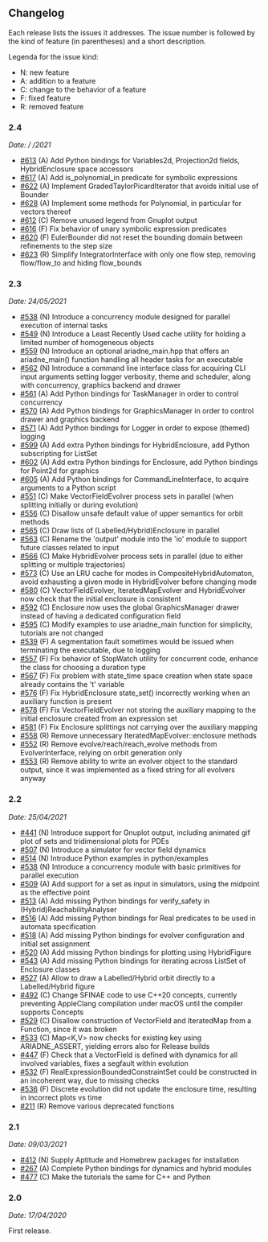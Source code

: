 ## Changelog

Each release lists the issues it addresses. The issue number is followed by the kind of feature (in parentheses) and a short description. 

Legenda for the issue kind:

- N: new feature
- A: addition to a feature
- C: change to the behavior of a feature
- F: fixed feature
- R: removed feature

### 2.4

*Date:   /  /2021*

- [#613](https://github.com/ariadne-cps/ariadne/issues/613) (A) Add Python bindings for Variables2d, Projection2d fields, HybridEnclosure space accessors
- [#617](https://github.com/ariadne-cps/ariadne/issues/617) (A) Add is_polynomial_in predicate for symbolic expressions
- [#622](https://github.com/ariadne-cps/ariadne/issues/622) (A) Implement GradedTaylorPicardIterator that avoids initial use of Bounder
- [#628](https://github.com/ariadne-cps/ariadne/issues/628) (A) Implement some methods for Polynomial, in particular for vectors thereof  
- [#612](https://github.com/ariadne-cps/ariadne/issues/612) (C) Remove unused legend from Gnuplot output
- [#616](https://github.com/ariadne-cps/ariadne/issues/616) (F) Fix behavior of unary symbolic expression predicates
- [#620](https://github.com/ariadne-cps/ariadne/issues/620) (F) EulerBounder did not reset the bounding domain between refinements to the step size
- [#623](https://github.com/ariadne-cps/ariadne/issues/620) (R) Simplify IntegratorInterface with only one flow step, removing flow/flow_to and hiding flow_bounds

### 2.3

*Date: 24/05/2021*

- [#538](https://github.com/ariadne-cps/ariadne/issues/538) (N) Introduce a concurrency module designed for parallel execution of internal tasks
- [#549](https://github.com/ariadne-cps/ariadne/issues/549) (N) Introduce a Least Recently Used cache utility for holding a limited number of homogeneous objects
- [#559](https://github.com/ariadne-cps/ariadne/issues/559) (N) Introduce an optional ariadne_main.hpp that offers an ariadne_main() function handling all header tasks for an executable   
- [#562](https://github.com/ariadne-cps/ariadne/issues/562) (N) Introduce a command line interface class for acquiring CLI input arguments setting logger verbosity, theme and scheduler, along with concurrency, graphics backend and drawer  
- [#561](https://github.com/ariadne-cps/ariadne/issues/561) (A) Add Python bindings for TaskManager in order to control concurrency
- [#570](https://github.com/ariadne-cps/ariadne/issues/570) (A) Add Python bindings for GraphicsManager in order to control drawer and graphics backend  
- [#571](https://github.com/ariadne-cps/ariadne/issues/571) (A) Add Python bindings for Logger in order to expose (themed) logging
- [#599](https://github.com/ariadne-cps/ariadne/issues/599) (A) Add extra Python bindings for HybridEnclosure, add Python subscripting for ListSet<HybridEnclosure> 
- [#602](https://github.com/ariadne-cps/ariadne/issues/602) (A) Add extra Python bindings for Enclosure, add Python bindings for Point2d for graphics
- [#605](https://github.com/ariadne-cps/ariadne/issues/605) (A) Add Python bindings for CommandLineInterface, to acquire arguments to a Python script  
- [#551](https://github.com/ariadne-cps/ariadne/issues/551) (C) Make VectorFieldEvolver process sets in parallel (when splitting initially or during evolution)
- [#556](https://github.com/ariadne-cps/ariadne/issues/556) (C) Disallow unsafe default value of upper semantics for orbit methods
- [#565](https://github.com/ariadne-cps/ariadne/issues/565) (C) Draw lists of (Labelled/Hybrid)Enclosure in parallel  
- [#563](https://github.com/ariadne-cps/ariadne/issues/563) (C) Rename the 'output' module into the 'io' module to support future classes related to input  
- [#566](https://github.com/ariadne-cps/ariadne/issues/566) (C) Make HybridEvolver process sets in parallel (due to either splitting or multiple trajectories)
- [#573](https://github.com/ariadne-cps/ariadne/issues/573) (C) Use an LRU cache for modes in CompositeHybridAutomaton, avoid exhausting a given mode in HybridEvolver before changing mode
- [#580](https://github.com/ariadne-cps/ariadne/issues/580) (C) VectorFieldEvolver, IteratedMapEvolver and HybridEvolver now check that the initial enclosure is consistent
- [#592](https://github.com/ariadne-cps/ariadne/issues/592) (C) Enclosure now uses the global GraphicsManager drawer instead of having a dedicated configuration field
- [#595](https://github.com/ariadne-cps/ariadne/issues/595) (C) Modify examples to use ariadne_main function for simplicity, tutorials are not changed  
- [#539](https://github.com/ariadne-cps/ariadne/issues/539) (F) A segmentation fault sometimes would be issued when terminating the executable, due to logging
- [#557](https://github.com/ariadne-cps/ariadne/issues/557) (F) Fix behavior of StopWatch utility for concurrent code, enhance the class for choosing a duration type
- [#567](https://github.com/ariadne-cps/ariadne/issues/567) (F) Fix problem with state_time space creation when state space already contains the 't' variable
- [#576](https://github.com/ariadne-cps/ariadne/issues/576) (F) Fix HybridEnclosure state_set() incorrectly working when an auxiliary function is present
- [#578](https://github.com/ariadne-cps/ariadne/issues/578) (F) Fix VectorFieldEvolver not storing the auxiliary mapping to the initial enclosure created from an expression set
- [#581](https://github.com/ariadne-cps/ariadne/issues/581) (F) Fix Enclosure splittings not carrying over the auxiliary mapping  
- [#558](https://github.com/ariadne-cps/ariadne/issues/558) (R) Remove unnecessary IteratedMapEvolver::enclosure methods
- [#552](https://github.com/ariadne-cps/ariadne/issues/552) (R) Remove evolve/reach/reach_evolve methods from EvolverInterface, relying on orbit generation only
- [#553](https://github.com/ariadne-cps/ariadne/issues/553) (R) Remove ability to write an evolver object to the standard output, since it was implemented as a fixed string for all evolvers anyway

### 2.2

*Date: 25/04/2021*

- [#441](https://github.com/ariadne-cps/ariadne/issues/441) (N) Introduce support for Gnuplot output, including animated gif plot of sets and tridimensional plots for PDEs
- [#507](https://github.com/ariadne-cps/ariadne/issues/507) (N) Introduce a simulator for vector field dynamics
- [#514](https://github.com/ariadne-cps/ariadne/issues/514) (N) Introduce Python examples in python/examples
- [#538](https://github.com/ariadne-cps/ariadne/issues/538) (N) Introduce a concurrency module with basic primitives for parallel execution
- [#509](https://github.com/ariadne-cps/ariadne/issues/509) (A) Add support for a set as input in simulators, using the midpoint as the effective point
- [#513](https://github.com/ariadne-cps/ariadne/issues/513) (A) Add missing Python bindings for verify_safety in (Hybrid)ReachabilityAnalyser
- [#516](https://github.com/ariadne-cps/ariadne/issues/516) (A) Add missing Python bindings for Real predicates to be used in automata specification
- [#518](https://github.com/ariadne-cps/ariadne/issues/518) (A) Add missing Python bindings for evolver configuration and initial set assignment
- [#520](https://github.com/ariadne-cps/ariadne/issues/520) (A) Add missing Python bindings for plotting using HybridFigure
- [#543](https://github.com/ariadne-cps/ariadne/issues/543) (A) Add missing Python bindings for iterating across ListSet of Enclosure classes
- [#527](https://github.com/ariadne-cps/ariadne/issues/527) (A) Allow to draw a Labelled/Hybrid orbit directly to a Labelled/Hybrid figure
- [#492](https://github.com/ariadne-cps/ariadne/issues/492) (C) Change SFINAE code to use C++20 concepts, currently preventing AppleClang compilation under macOS until the compiler supports Concepts
- [#529](https://github.com/ariadne-cps/ariadne/issues/529) (C) Disallow construction of VectorField and IteratedMap from a Function, since it was broken
- [#533](https://github.com/ariadne-cps/ariadne/issues/533) (C) Map<K,V> now checks for existing key using ARIADNE_ASSERT, yielding errors also for Release builds
- [#447](https://github.com/ariadne-cps/ariadne/issues/447) (F) Check that a VectorField is defined with dynamics for all involved variables, fixes a segfault within evolution
- [#532](https://github.com/ariadne-cps/ariadne/issues/532) (F) RealExpressionBoundedConstraintSet could be constructed in an incoherent way, due to missing checks
- [#536](https://github.com/ariadne-cps/ariadne/issues/536) (F) Discrete evolution did not update the enclosure time, resulting in incorrect plots vs time  
- [#211](https://github.com/ariadne-cps/ariadne/issues/211) (R) Remove various deprecated functions

### 2.1 

*Date: 09/03/2021*

- [#412](https://github.com/ariadne-cps/ariadne/issues/412) (N) Supply Aptitude and Homebrew packages for installation
- [#267](https://github.com/ariadne-cps/ariadne/issues/267) (A) Complete Python bindings for dynamics and hybrid modules
- [#477](https://github.com/ariadne-cps/ariadne/issues/477) (C) Make the tutorials the same for C++ and Python

### 2.0

*Date: 17/04/2020*

First release.